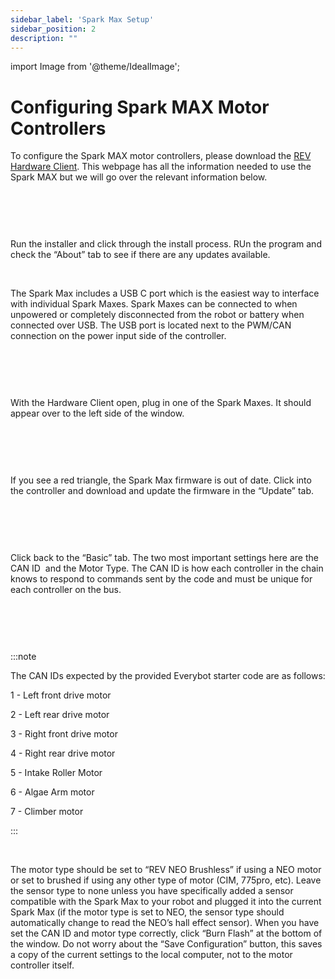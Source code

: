 ```yaml
---
sidebar_label: 'Spark Max Setup'
sidebar_position: 2
description: ""
---
```


import Image from '@theme/IdealImage';

# Configuring Spark MAX Motor Controllers

To configure the Spark MAX motor controllers, please download the [REV Hardware Client](https://docs.revrobotics.com/software/sparkmax/rev-hardware-client/getting-started-with-the-rev-hardware-client). This webpage has all the information needed to use the Spark MAX but we will go over the relevant information below.

<p><br /> </p>

<div style={{ textAlign: 'center'}}><div style={{overflow: 'hidden', display: 'inline-block', margin: '0.00px 0.00px'}}><span style={{overflow: 'hidden', display: 'inline-block', margin: '0.00px 0.00px', border: '0.00px solid #000000', transform: 'rotate(0.00rad) translateZ(0px)',  width: '624.00px', height: '102.67px'}}><Image autoLoad={"true"} img={require("/static/media/software/spark/image_0.png")} style={{ width: '624.00px', height: '102.67px', marginLeft: '0.00px', marginTop: '0.00px', transform: 'rotate(0.00rad) translateZ(0px)', maxWidth: "none"}}></Image></span></div></div>

<p><br /> </p>

Run the installer and click through the install process. RUn the program and check the &ldquo;About&rdquo; tab to see if there are any updates available.

<p><br /> </p>

The Spark Max includes a USB C port which is the easiest way to interface with individual Spark Maxes. Spark Maxes can be connected to when unpowered or completely disconnected from the robot or battery when connected over USB. The USB port is located next to the PWM/CAN connection on the power input side of the controller.

<p><br /> </p>

<div style={{ textAlign: 'center'}}><div style={{overflow: 'hidden', display: 'inline-block', margin: '0.00px 0.00px'}}><span style={{overflow: 'hidden', display: 'inline-block', margin: '0.00px 0.00px', border: '0.00px solid #000000', transform: 'rotate(0.00rad) translateZ(0px)',  width: '225.00px', height: '109.40px'}}><Image autoLoad={"true"} img={require("/static/media/software/spark/image_1.png")} style={{ width: '225.00px', height: '125.56px', marginLeft: '0.00px', marginTop: '-16.16px', transform: 'rotate(0.00rad) translateZ(0px)', maxWidth: "none"}}></Image></span></div></div>

<p><br /> </p>

With the Hardware Client open, plug in one of the Spark Maxes. It should appear over to the left side of the window.

<p><br /> </p>

<div style={{ textAlign: 'center'}}><div style={{overflow: 'hidden', display: 'inline-block', margin: '0.00px 0.00px'}}><span style={{overflow: 'hidden', display: 'inline-block', margin: '0.00px 0.00px', border: '0.00px solid #000000', transform: 'rotate(0.00rad) translateZ(0px)',  width: '256.44px', height: '133.90px'}}><Image autoLoad={"true"} img={require("/static/media/software/spark/image_2.png")} style={{ width: '256.44px', height: '133.90px', marginLeft: '0.00px', marginTop: '0.00px', transform: 'rotate(0.00rad) translateZ(0px)', maxWidth: "none"}}></Image></span></div></div>

<p><br /> </p>

If you see a red triangle, the Spark Max firmware is out of date. Click into the controller and download and update the firmware in the &ldquo;Update&rdquo; tab.

<p><br /> </p>

<div style={{ textAlign: 'center'}}><div style={{overflow: 'hidden', display: 'inline-block', margin: '0.00px 0.00px'}}><span style={{overflow: 'hidden', display: 'inline-block', margin: '0.00px 0.00px', border: '0.00px solid #000000', transform: 'rotate(0.00rad) translateZ(0px)',  width: '606.71px', height: '235.26px'}}><Image autoLoad={"true"} img={require("/static/media/software/spark/image_3.png")} style={{ width: '606.71px', height: '235.26px', marginLeft: '0.00px', marginTop: '0.00px', transform: 'rotate(0.00rad) translateZ(0px)', maxWidth: "none"}}></Image></span></div></div>

<p><br /> </p>

Click back to the &ldquo;Basic&rdquo; tab. The two most important settings here are the CAN ID &nbsp;and the Motor Type. The CAN ID is how each controller in the chain knows to respond to commands sent by the code and must be unique for each controller on the bus.

<p><br /> </p>

<div style={{ textAlign: 'center'}}><div style={{overflow: 'hidden', display: 'inline-block', margin: '0.00px 0.00px'}}><span style={{overflow: 'hidden', display: 'inline-block', margin: '0.00px 0.00px', border: '0.00px solid #000000', transform: 'rotate(0.00rad) translateZ(0px)',  width: '556.27px', height: '533.50px'}}><Image autoLoad={"true"} img={require("/static/media/software/spark/image_4.png")} style={{ width: '556.27px', height: '533.50px', marginLeft: '0.00px', marginTop: '0.00px', transform: 'rotate(0.00rad) translateZ(0px)', maxWidth: "none"}}></Image></span></div></div>

<p><br /> </p>

:::note

The CAN IDs expected by the provided Everybot starter code are as follows:

1 - Left front drive motor

2 - Left rear drive motor

3 - Right front drive motor

4 - Right rear drive motor

5 - Intake Roller Motor

6 - Algae Arm motor

7 - Climber motor

:::

<p><br /> </p>

The motor type should be set to &ldquo;REV NEO Brushless&rdquo; if using a NEO motor or set to brushed if using any other type of motor (CIM, 775pro, etc). Leave the sensor type to none unless you have specifically added a sensor compatible with the Spark Max to your robot and plugged it into the current Spark Max (if the motor type is set to NEO, the sensor type should automatically change to read the NEO&rsquo;s hall effect sensor). When you have set the CAN ID and motor type correctly, click &ldquo;Burn Flash&rdquo; at the bottom of the window. Do not worry about the &ldquo;Save Configuration&rdquo; button, this saves a copy of the current settings to the local computer, not to the motor controller itself.